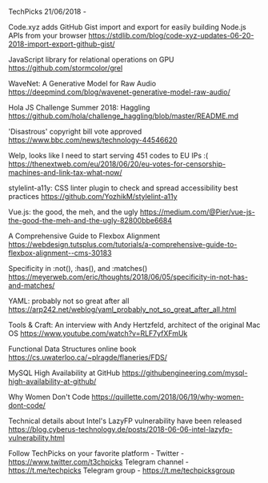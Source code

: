 TechPicks 21/06/2018 - 

Code.xyz adds GitHub Gist import and export for easily building Node.js APIs from your browser
https://stdlib.com/blog/code-xyz-updates-06-20-2018-import-export-github-gist/

JavaScript library for relational operations on GPU
https://github.com/stormcolor/grel

WaveNet: A Generative Model for Raw Audio
https://deepmind.com/blog/wavenet-generative-model-raw-audio/

Hola JS Challenge Summer 2018: Haggling
https://github.com/hola/challenge_haggling/blob/master/README.md

'Disastrous' copyright bill vote approved
https://www.bbc.com/news/technology-44546620

Welp, looks like I need to start serving 451 codes to EU IPs :(
https://thenextweb.com/eu/2018/06/20/eu-votes-for-censorship-machines-and-link-tax-what-now/

stylelint-a11y: CSS linter plugin to check and spread accessibility best practices
https://github.com/YozhikM/stylelint-a11y

Vue.js: the good, the meh, and the ugly
https://medium.com/@Pier/vue-js-the-good-the-meh-and-the-ugly-82800bbe6684

A Comprehensive Guide to Flexbox Alignment
https://webdesign.tutsplus.com/tutorials/a-comprehensive-guide-to-flexbox-alignment--cms-30183

Specificity in :not(), :has(), and :matches()
https://meyerweb.com/eric/thoughts/2018/06/05/specificity-in-not-has-and-matches/

YAML: probably not so great after all
https://arp242.net/weblog/yaml_probably_not_so_great_after_all.html

Tools & Craft: An interview with Andy Hertzfeld, architect of the original Mac OS
https://www.youtube.com/watch?v=RLF7yfXFmUk

Functional Data Structures online book
https://cs.uwaterloo.ca/~plragde/flaneries/FDS/

MySQL High Availability at GitHub
https://githubengineering.com/mysql-high-availability-at-github/

Why Women Don't Code
https://quillette.com/2018/06/19/why-women-dont-code/

Technical details about Intel's LazyFP vulnerability have been released
https://blog.cyberus-technology.de/posts/2018-06-06-intel-lazyfp-vulnerability.html

Follow TechPicks on your favorite platform -
Twitter - https://www.twitter.com/t3chpicks
Telegram channel - https://t.me/techpicks
Telegram group - https://t.me/techpicksgroup
